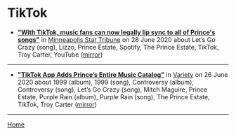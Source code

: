 # TikTok

 - [**"With TikTok, music fans can now legally lip sync to all of Prince's songs"**](https://www.startribune.com/with-tiktok-music-fans-can-now-legally-lip-sync-to-all-of-prince-s-songs/571529892/) in [Minneapolis Star Tribune](https://www.startribune.com/) on 28 June 2020 about Let’s Go Crazy (song), Lizzo, Prince Estate, Spotify, The Prince Estate, TikTok, Troy Carter, YouTube ([mirror](https://web.archive.org/web/*/https://www.startribune.com/with-tiktok-music-fans-can-now-legally-lip-sync-to-all-of-prince-s-songs/571529892/))

----

 - [**"TikTok App Adds Prince’s Entire Music Catalog"**](https://variety.com/2020/digital/news/tiktok-princes-music-catalog-1234691489/) in [Variety](https://variety.com/) on 26 June 2020 about 1999 (album), 1999 (song), Controversy (album), Controversy (song), Let’s Go Crazy (song), Mitch Maguire, Prince Estate, Purple Rain (album), Purple Rain (song), The Prince Estate, TikTok, Troy Carter ([mirror](https://web.archive.org/web/*/https://variety.com/2020/digital/news/tiktok-princes-music-catalog-1234691489/))

----

[Home](../)
